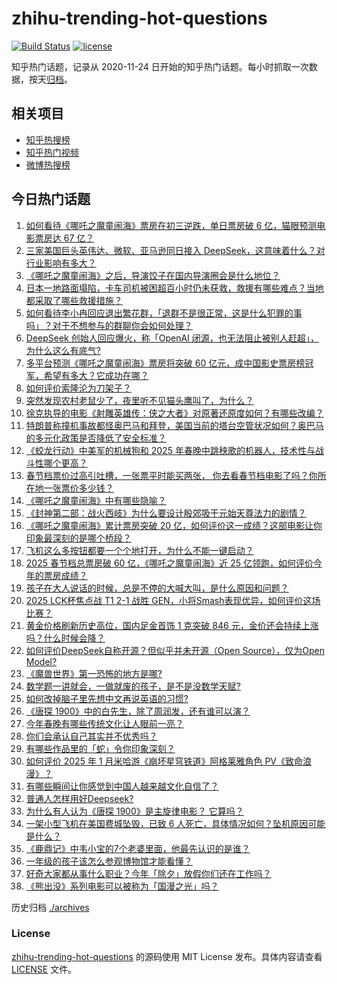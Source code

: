 # zhihu-trending-hot-questions

[![Build Status](https://github.com/justjavac/zhihu-trending-hot-questions/workflows/ci/badge.svg?branch=master)](https://github.com/justjavac/zhihu-trending-hot-questions/actions)
[![license](https://img.shields.io/github/license/justjavac/zhihu-trending-hot-questions)](https://github.com/justjavac/zhihu-trending-hot-questions/blob/master/LICENSE)

知乎热门话题，记录从 2020-11-24
日开始的知乎热门话题。每小时抓取一次数据，按天[归档](./archives)。

## 相关项目

- [知乎热搜榜](https://github.com/justjavac/zhihu-trending-top-search)
- [知乎热门视频](https://github.com/justjavac/zhihu-trending-hot-video)
- [微博热搜榜](https://github.com/justjavac/weibo-trending-hot-search)

## 今日热门话题

<!-- BEGIN -->
<!-- 最后更新时间 Sun Feb 02 2025 04:07:03 GMT+0800 (China Standard Time) -->

1. [如何看待《哪吒之魔童闹海》票房在初三逆跌，单日票房破 6 亿，猫眼预测电影票房达 67 亿？](https://www.zhihu.com/question/10984636436)
1. [三家美国巨头英伟达、微软、亚马逊同日接入 DeepSeek，这意味着什么？对行业影响有多大？](https://www.zhihu.com/question/11034493670)
1. [《哪吒之魔童闹海》之后，导演饺子在国内导演圈会是什么地位？](https://www.zhihu.com/question/10964878942)
1. [日本一地路面塌陷，卡车司机被困超百小时仍未获救，救援有哪些难点？当地都采取了哪些救援措施？](https://www.zhihu.com/question/11011819106)
1. [如何看待李小冉回应退出繁花群，「退群不是很正常，这是什么犯罪的事吗」？对于不想参与的群聊你会如何处理？](https://www.zhihu.com/question/11015693260)
1. [DeepSeek 创始人回应爆火，称「OpenAI 闭源，也无法阻止被别人赶超」，为什么这么有底气?](https://www.zhihu.com/question/10780037770)
1. [多平台预测《哪吒之魔童闹海》票房将突破 60 亿元，成中国影史票房榜冠军，希望有多大？它成功在哪？](https://www.zhihu.com/question/11034354133)
1. [如何评价索隆沦为刀架子？](https://www.zhihu.com/question/663025347)
1. [突然发现农村老鼠少了，夜里听不见猫头鹰叫了，为什么？](https://www.zhihu.com/question/565244381)
1. [徐克执导的电影《射雕英雄传：侠之大者》对原著还原度如何？有哪些改编？](https://www.zhihu.com/question/10955983426)
1. [特朗普称撞机事故都怪奥巴马和拜登，美国当前的塔台空管状况如何？奥巴马的多元化政策是否降低了安全标准？](https://www.zhihu.com/question/11017633801)
1. [《蛟龙行动》中美军的机械狗和 2025 年春晚中跳秧歌的机器人，技术性与战斗性哪个更高？](https://www.zhihu.com/question/10825026960)
1. [春节档票价过高引吐槽，一张票平时能买两张， 你去看春节档电影了吗？你所在地一张票价多少钱？](https://www.zhihu.com/question/10884988577)
1. [《哪吒之魔童闹海》中有哪些隐喻？](https://www.zhihu.com/question/10950877789)
1. [《封神第二部：战火西岐》为什么要设计殷郊吸干元始天尊法力的剧情？](https://www.zhihu.com/question/10937668765)
1. [《哪吒之魔童闹海》累计票房突破 20 亿，如何评价这一成绩？这部电影让你印象最深刻的是哪个桥段？](https://www.zhihu.com/question/11028879252)
1. [飞机这么多按钮都要一个个地打开，为什么不能一键启动？](https://www.zhihu.com/question/659780376)
1. [2025 春节档总票房破 60 亿，《哪吒之魔童闹海》近 25 亿领跑，如何评价今年的票房成绩？](https://www.zhihu.com/question/11010073914)
1. [孩子在大人说话的时候，总是不停的大喊大叫，是什么原因和问题？](https://www.zhihu.com/question/6237591341)
1. [2025 LCK杯焦点战 T1 2-1 战胜 GEN，小将Smash表现优异，如何评价这场比赛？](https://www.zhihu.com/question/11038400946)
1. [黄金价格刷新历史高位，国内足金首饰 1 克突破 846 元，金价还会持续上涨吗？什么时候会降？](https://www.zhihu.com/question/10959365322)
1. [如何评价DeepSeek自称开源？但似乎并未开源（Open Source），仅为Open Model?](https://www.zhihu.com/question/10748172232)
1. [《魔兽世界》第一恐怖的地方是哪?](https://www.zhihu.com/question/383050066)
1. [数学题一讲就会，一做就废的孩子，是不是没数学天赋?](https://www.zhihu.com/question/661024894)
1. [如何改掉脑子里先想中文再说英语的习惯?](https://www.zhihu.com/question/654707781)
1. [《唐探 1900》中的白先生，除了周润发，还有谁可以演？](https://www.zhihu.com/question/10953825252)
1. [今年春晚有哪些传统文化让人眼前一亮？](https://www.zhihu.com/question/11020005335)
1. [你们会承认自己其实并不优秀吗？](https://www.zhihu.com/question/10315632183)
1. [有哪些作品里的「蛇」令你印象深刻？](https://www.zhihu.com/question/10468955704)
1. [如何评价 2025 年 1 月米哈游《崩坏星穹铁道》阿格莱雅角色 PV《致命浪漫》？](https://www.zhihu.com/question/10953318453)
1. [有哪些瞬间让你感觉到中国人越来越文化自信了？](https://www.zhihu.com/question/11019052163)
1. [普通人怎样用好Deepseek?](https://www.zhihu.com/question/10714731917)
1. [为什么有人认为《唐探 1900》是主旋律电影？ 它算吗？](https://www.zhihu.com/question/10896170353)
1. [一架小型飞机在美国费城坠毁，已致 6 人死亡，具体情况如何？坠机原因可能是什么？](https://www.zhihu.com/question/11010287743)
1. [《鹿鼎记》中韦小宝的7个老婆里面，他最先认识的是谁？](https://www.zhihu.com/question/10903299508)
1. [一年级的孩子该怎么参观博物馆才能看懂？](https://www.zhihu.com/question/9946818899)
1. [好奇大家都从事什么职业？今年「除夕」放假你们还在工作吗？](https://www.zhihu.com/question/10705908980)
1. [《熊出没》系列电影可以被称为「国漫之光」吗？](https://www.zhihu.com/question/644348163)

<!-- END -->

历史归档 [./archives](./archives)

### License

[zhihu-trending-hot-questions](https://github.com/justjavac/zhihu-trending-hot-questions)
的源码使用 MIT License 发布。具体内容请查看 [LICENSE](./LICENSE) 文件。
